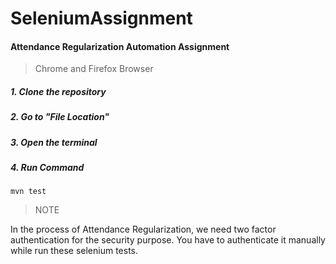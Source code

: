 # SeleniumAssignment

#### Attendance Regularization Automation Assignment
> Chrome and Firefox Browser

##### 1. Clone the repository
##### 2. Go to "File Location"
##### 3. Open the terminal 
##### 4. Run Command
`mvn test`

> NOTE
> 
In the process of Attendance Regularization, we need two factor authentication for the security purpose. You have to authenticate it manually while run these selenium tests.

